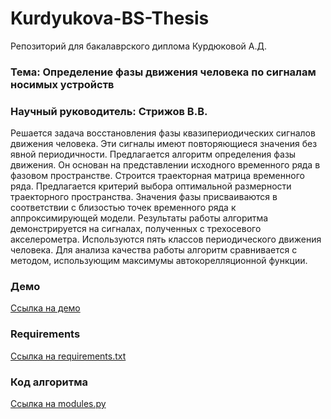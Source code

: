 # Kurdyukova-BS-Thesis
Репозиторий для бакалаврского диплома Курдюковой А.Д.

### Тема: Определение фазы движения человека по сигналам носимых устройств 

### Научный руководитель: Стрижов В.В.

  Решается задача восстановления фазы квазипериодических сигналов движения человека. Эти сигналы имеют повторяющиеся значения без явной периодичности. Предлагается алгоритм определения фазы движения. Он основан на представлении исходного временного ряда в фазовом пространстве. Строится траекторная матрица временного ряда. Предлагается критерий выбора оптимальной размерности траекторного пространства. Значения фазы присваиваются в соответствии с близостью точек временного ряда к аппроксимирующей модели. Результаты работы алгоритма демонстрируется на сигналах, полученных с трехосевого акселерометра. Используются пять классов периодического движения человека. Для анализа качества работы алгоритм сравнивается с методом, использующим максимумы автокорелляционной функции.

### Демо

[Ссылка на демо](https://github.com/Intelligent-Systems-Phystech/Kurdyukova-BS-Thesis/blob/master/code/Visualisation.ipynb)

### Requirements

[Ссылка на requirements.txt](https://github.com/Intelligent-Systems-Phystech/Kurdyukova-BS-Thesis/blob/master/code/requirements.txt)

### Код алгоритма

[Ссылка на modules.py](https://github.com/Intelligent-Systems-Phystech/Kurdyukova-BS-Thesis/blob/master/code/modules.py)
